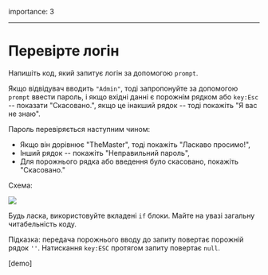 importance: 3

---

# Перевірте логін

Напишіть код, який запитує логін за допомогою `prompt`.

Якщо відвідувач вводить `"Admin"`, тоді запропонуйте за допомогою `prompt` ввести пароль, i якщо вхідні данні є порожнім рядком або `key:Esc` -- показати "Скасовано.", якщо це інакший рядок -- тоді покажіть "Я вас не знаю".

Пароль перевіряється наступним чином:

- Якщо він дорівнює "TheMaster", тоді покажіть "Ласкаво просимо!",
- Інший рядок -- покажіть "Неправильний пароль",
- Для порожнього рядка або введення було скасовано, покажіть "Скасовано."

Схема:

![](ifelse_task.png)

Будь ласка, використовуйте вкладені `if` блоки. Майте на увазі загальну читабельність коду.

Підказка:  передача порожнього вводу до запиту повертає порожній рядок `''`. Натискання `key:ESC` протягом запиту повертає `null`.

[demo]
